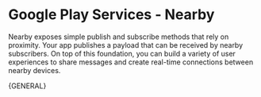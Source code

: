 Google Play Services - Nearby
=============================

Nearby exposes simple publish and subscribe methods that rely on proximity. Your app publishes a payload that can be received by nearby subscribers. On top of this foundation, you can build a variety of user experiences to share messages and create real-time connections between nearby devices.


{GENERAL}
